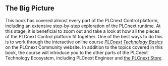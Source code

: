 ## The Big Picture

This book has covered almost every part of the PLCnext Control platform, including an extensive step-by-step exploration of the PLCnext runtime. At this stage, it is beneficial to zoom out and take a look at how all the pieces of the PLCnext Control platform fit together. One of the best ways to do this is to work through the interactive online course [*PLCnext Technology Basics*][course] on the PLCnext Community website. In addition to the topics covered in this book, the course will introduce you to the other parts of the PLCnext Technology Ecosystem, including PLCnext Engineer and [the PLCnext Store][store].

[course]: https://elearning.plcnext.help/PLCnTech_Basics/story.html
[store]: https://www.plcnextstore.com
